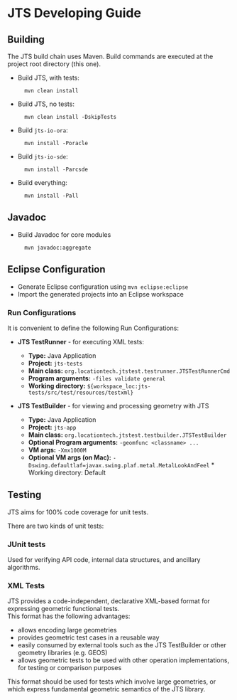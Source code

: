 # JTS Developing Guide

## Building

The JTS build chain uses Maven.  Build commands are executed at the project root directory (this one).

* Build JTS, with tests:

        mvn clean install
    
* Build JTS, no tests:

        mvn clean install -DskipTests

* Build `jts-io-ora`:

        mvn install -Poracle
        
* Build `jts-io-sde`:

        mvn install -Parcsde
        
* Build everything:

        mvn install -Pall

## Javadoc

* Build Javadoc for core modules

        mvn javadoc:aggregate

## Eclipse Configuration

* Generate Eclipse configuration using `mvn eclipse:eclipse`
* Import the generated projects into an Eclipse workspace

### Run Configurations

It is convenient to define the following Run Configurations:

* **JTS TestRunner** - for executing XML tests:
  * **Type:** Java Application
  * **Project:** `jts-tests`
  * **Main class:** `org.locationtech.jtstest.testrunner.JTSTestRunnerCmd`
  * **Program arguments:** `-files validate general`
  * **Working directory:** `${workspace_loc:jts-tests/src/test/resources/testxml}`

* **JTS TestBuilder** - for viewing and processing geometry with JTS
  * **Type:** Java Application
  * **Project:** `jts-app`
  * **Main class:** `org.locationtech.jtstest.testbuilder.JTSTestBuilder`
  * **Optional Program arguments:** `-geomfunc <classname> ...`
  * **VM args:** `-Xmx1000M`
  * **Optional VM args (on Mac):** `-Dswing.defaultlaf=javax.swing.plaf.metal.MetalLookAndFeel`  * Working directory: Default

## Testing

JTS aims for 100% code coverage for unit tests. 

There are two kinds of unit tests:

### JUnit tests

Used for verifying API code, internal data structures, and ancillary algorithms.

### XML Tests

JTS provides a code-independent, declarative XML-based format for expressing geometric functional tests.  
This format has the following advantages:

* allows encoding large geometries
* provides geometric test cases in a reusable way
* easily consumed by external tools such as the JTS TestBuilder or other geometry libraries (e.g. GEOS)
* allows geometric tests to be used with other operation implementations, for testing or comparison purposes

This format should be used for tests which involve large geometries, or which 
express fundamental geometric semantics of the JTS library.


